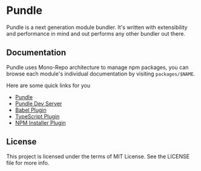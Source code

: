 Pundle
======

Pundle is a next generation module bundler. It's written with extensibility and performance in mind and out performs any other bundler out there.

## Documentation

Pundle uses Mono-Repo architecture to manage npm packages, you can browse each module's individual documentation by visiting `packages/$NAME`.

Here are some quick links for you

- [Pundle](https://github.com/motion/pundle/blob/master/packages/pundle/README.md)
- [Pundle Dev Server](https://github.com/motion/pundle/blob/master/packages/dev/README.md)
- [Babel Plugin](https://github.com/motion/pundle/blob/master/packages/babel/README.md)
- [TypeScript Plugin](https://github.com/motion/pundle/blob/master/packages/typescript/README.md)
- [NPM Installer Plugin](https://github.com/motion/pundle/blob/master/packages/npm-installer/README.md)

## License

This project is licensed under the terms of MIT License. See the LICENSE file for more info.

